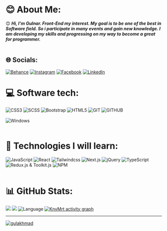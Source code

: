 # 😊 About Me:
😊 ***Hi, I'm Gulnar. Front-End my interest. My goal is to be one of the best in Software field. So i participate in many events and gain new knowledge. I am developing my skills and progressing on my way to become a great for programmer.***
<br><br/>

## 🌐 Socials:
[![Behance](https://img.shields.io/badge/Behance-1769ff.svg?style=for-the-badge&logo=behance&logoColor=white)](https://behance.net/knvmrt)
[![Instagram](https://img.shields.io/badge/Instagram-%23E4405F.svg?style=for-the-badge&logo=instagram&logoColor=white)](https://instagram.com/knvmrt)
[![Facebook](https://img.shields.io/badge/Facebook-%231877F2.svg?style=for-the-badge&logo=facebook&logoColor=white)](https://facebook.com/knvmrt)
[![LinkedIn](https://img.shields.io/badge/LinkedIn-%230077B5.svg?style=for-the-badge&logo=linkedIn&logoColor=white)](https://linkedin.com/in/knvmrt)

# 💻 Software tech:
![CSS3](https://img.shields.io/badge/css3-%231572B6.svg?style=for-the-badge&logo=css3&logoColor=white) 
![SCSS](https://img.shields.io/badge/SCSS-hotpink.svg?style=for-the-badge&logo=SASS&logoColor=white) 
![Bootstrap](https://img.shields.io/badge/bootstrap-%23563D7C.svg?style=for-the-badge&logo=bootstrap&logoColor=white) 
![HTML5](https://img.shields.io/badge/html5-%23E34F26.svg?style=for-the-badge&logo=html5&logoColor=white) 
![GIT](https://img.shields.io/badge/Git-%23FF5427.svg?style=for-the-badge&logo=git&logoColor=white) 
![GITHUB](https://img.shields.io/badge/GitHub-%23081030.svg?style=for-the-badge&logo=github&logoColor=white)
<br><br/>
![Windows](https://img.shields.io/badge/Windows-%231769ff.svg?style=for-the-badge&logo=windows&logoColor=white)
<br><br/>

# 🌱 Technologies I will learn:
![JavaScript](https://img.shields.io/badge/javascript-%23323330.svg?style=for-the-badge&logo=javascript&logoColor=%23F7DF1E) 
![React](https://img.shields.io/badge/react-%2320232a.svg?style=for-the-badge&logo=react&logoColor=%2361DAFB) 
![Tailwindcss](https://img.shields.io/badge/tailwindcss-%23202366.svg?style=for-the-badge&logo=tailwindcss&logoColor=white) 
![Next.js](https://img.shields.io/badge/next.js-%23101010.svg?style=for-the-badge&logo=next.js&logoColor=%23ffffff) 
![jQuery](https://img.shields.io/badge/jquery-%230769AD.svg?style=for-the-badge&logo=jquery&logoColor=white) 
![TypeScript](https://img.shields.io/badge/TypeScript-%23007BCE.svg?style=for-the-badge&logo=typescript&logoColor=%23ffffff)
![Redux.js & Toolkit.js](https://img.shields.io/badge/redux.js-%23764ABC.svg?style=for-the-badge&logo=redux&logoColor=%23ffffff) 
![NPM](https://img.shields.io/badge/NPM-CC0910.svg?style=for-the-badge&logo=npm&logoColor=white)
<br><br/>

# 📊 GitHub Stats:

![](https://github-readme-streak-stats.herokuapp.com/?user=gulakhmad&theme=radical&hide_border=true&bg_color=141321)
![](https://github-readme-stats.vercel.app/api?username=gulakhmad&theme=radical&hide_border=true&include_all_commits=true&count_private=false)
 ![Language](https://github-readme-stats.vercel.app/api/top-langs/?username=gulakhmad&theme=radical&hide_border=true&include_all_commits=false&count_private=false&layout=compact&bg_color=141321)
 [![KnvMrt activity graph](https://github-readme-activity-graph.vercel.app/graph?username=gulakhmad&bg_color=141321&color=7a1c8d&line=b300a7&point=ff94f6&area=true&hide_border=true)](https://github.com/knvmrt) 

---
[![gulakhmad](https://visitcount.itsvg.in/api?id=gulakhmad&icon=6&color=11)](https://github.com/gulakhmad)